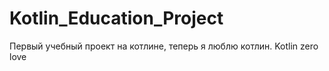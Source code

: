 # Kotlin_Education_Project
Первый учебный проект на котлине, теперь я люблю котлин. Kotlin zero love
